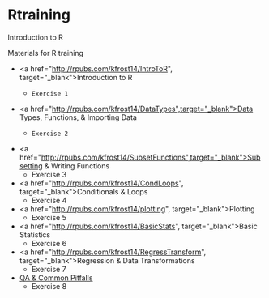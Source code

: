 # Rtraining
Introduction to R

Materials for R training
- <a href="http://rpubs.com/kfrost14/IntroToR", target="_blank">Introduction to R</a>
    -     Exercise 1
- <a href="http://rpubs.com/kfrost14/DataTypes",target="_blank">Data Types, Functions, & Importing Data</a>
    -     Exercise 2
- <a href="http://rpubs.com/kfrost14/SubsetFunctions",target="_blank">Subsetting & Writing Functions</a>
    -   Exercise 3
- <a href="http://rpubs.com/kfrost14/CondLoops", target="_blank">Conditionals & Loops</a>
    -   Exercise 4    
- <a href="http://rpubs.com/kfrost14/plotting", target="_blank">Plotting</a>
    -   Exercise 5 
- <a href="http://rpubs.com/kfrost14/BasicStats", target="_blank">Basic Statistics</a>
    -   Exercise 6 
- <a href="http://rpubs.com/kfrost14/RegressTransform", target="_blank">Regression & Data Transformations</a>
    -  Exercise 7
- [QA & Common Pitfalls](#http://example.com)
    -   Exercise 8 

